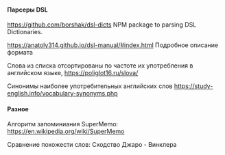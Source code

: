 #### Парсеры DSL

https://github.com/borshak/dsl-dicts
NPM package to parsing DSL Dictionaries.

https://anatoly314.github.io/dsl-manual/#index.html
Подробное описание формата

Слова из списка отсортированы по частоте их употребления в английском языке,
https://poliglot16.ru/slova/

Синонимы наиболее употребительных английских слов
https://study-english.info/vocabulary-synonyms.php

#### Разное

Алгоритм запоминиания SuperMemo:
https://en.wikipedia.org/wiki/SuperMemo

Сравнение похожести слов:
Сходство Джаро - Винклера